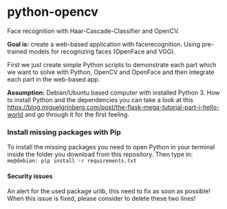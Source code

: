 # python-opencv
Face recognition with Haar-Cascade-Classifier and OpenCV. <br />

<b>Goal is:</b> create a web-based application with facerecognition. Using pre-trained models for recognizing faces (OpenFace and VGG).
<p> First we just create simple Python scripts to demonstrate each part which we want to solve with Python, OpenCV and OpenFace and then integrate each part in the web-based app.</p>

<b>Assumption:</b> Debian/Ubuntu based computer with installed Python 3. How to install Python and the dependencies you can take a look at this https://blog.miguelgrinberg.com/post/the-flask-mega-tutorial-part-i-hello-world and go through it for the first feeling.

### Install missing packages with Pip
To install the missing packages you need to open Python in your terminal inside the folder you download from this repository. Then type in: ```me@debian: pip install -r requirements.txt```

#### Security issues
An alert for the used package urlib, this need to fix as soon as possible!
When this issue is fixed, please consider to delete these two lines!
